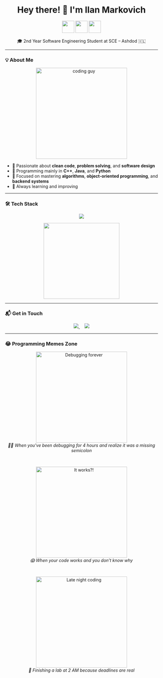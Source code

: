 <h1 align="center">Hey there! 👋 I'm Ilan Markovich</h1>
<p align="center">
  <img src="https://cdn.jsdelivr.net/gh/devicons/devicon/icons/cplusplus/cplusplus-original.svg" height="40" />
  <img src="https://cdn.jsdelivr.net/gh/devicons/devicon/icons/java/java-original.svg" height="40" />
  <img src="https://cdn.jsdelivr.net/gh/devicons/devicon/icons/python/python-original.svg" height="40" />
</p>
<p align="center">🎓 2nd Year Software Engineering Student at SCE – Ashdod 🇮🇱</p>

---

### 💡 About Me
<p align="center">
  <img src="https://media.giphy.com/media/qgQUggAC3Pfv687qPC/giphy.gif" width="300" alt="coding guy" />
</p>

- 🧠 Passionate about **clean code**, **problem solving**, and **software design**
- 🔧 Programming mainly in **C++**, **Java**, and **Python**
- 🎯 Focused on mastering **algorithms**, **object-oriented programming**, and **backend systems**
- 🚀 Always learning and improving

---

### 🛠️ Tech Stack

<p align="center">
  <img src="https://skillicons.dev/icons?i=cpp,java,python,git,vscode,github" />
</p>

<p align="center">
  <img src="https://media.giphy.com/media/ZVik7pBtu9dNS/giphy.gif" width="250" />
</p>

---

### 📬 Get in Touch

<p align="center">
  <a href="mailto:merkovichilan@gmail.com">
    <img src="https://img.shields.io/badge/Email-merkovichilan@gmail.com-red?style=flat-square&logo=gmail" />
  </a>
  &nbsp;&nbsp;&nbsp;
  <a href="https://linkedin.com/in/ilanmarkovich" target="_blank">
    <img src="https://img.shields.io/badge/LinkedIn-View_Profile-blue?style=flat-square&logo=linkedin" />
  </a>
</p>

---

### 😂 Programming Memes Zone

<p align="center">
  <img src="https://media.giphy.com/media/13HgwGsXF0aiGY/giphy.gif" width="300" alt="Debugging forever" />
  <br />
  <em>👨‍🔧 When you've been debugging for 4 hours and realize it was a missing semicolon</em>
</p>

<br/>

<p align="center">
  <img src="https://media.giphy.com/media/coxQHKASG60HrHtvkt/giphy.gif" width="300" alt="It works?!" />
  <br />
  <em>😱 When your code works and you don’t know why</em>
</p>

<br/>

<p align="center">
  <img src="https://media.giphy.com/media/jdPMeyv9rn0hZHh8n9/giphy.gif" width="300" alt="Late night coding" />
  <br />
  <em>🌙 Finishing a lab at 2 AM because deadlines are real</em>
</p>
